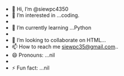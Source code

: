 - 👋 Hi, I’m @siewpc4350
- 👀 I’m interested in ...coding.
- 
- 🌱 I’m currently learning ...Python
- 
- 💞️ I’m looking to collaborate on HTML...
- 📫 How to reach me siewpc35@gmail.com..
- 😄 Pronouns: ...nil
- 
- ⚡ Fun fact: ...nil

<!---
siewpc4350/siewpc4350 is a ✨ special ✨ repository because its `README.md` (this file) appears on your GitHub profile.
You can click the Preview link to take a look at your changes.
--->




